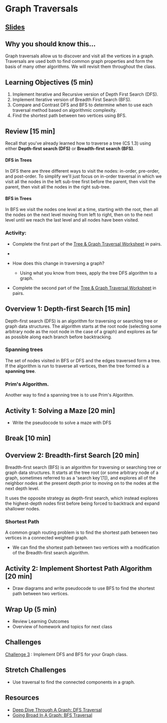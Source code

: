 # Graph Traversals

## [Slides](https://docs.google.com/presentation/d/1bfFSSSj4j9H5nefw1gJfwvViPXt1RzdiyQ6l6ET2wAA/edit?usp=sharing)

## Why you should know this...
Graph traversals allow us to discover and visit all the vertices in a graph. Traversals are used both to find common graph properties and form the basis of many other algorithms.  We will revisit them throughout the class.


## Learning Objectives (5 min)

1. Implement Iterative and Recursive version of Depth First Search (DFS).
1. Implement Iterative version of Breadth First Search (BFS).
1. Compare and Contrast DFS and BFS to determine when to use each traversal method based on algorithmic complexity.
1. Find the shortest path between two vertices using BFS.

## Review [15 min]
Recall that you've already learned how to traverse a tree (CS 1.3) using either
 **Depth-first search (DFS)** or **Breadth-first search (BFS)**.

#### DFS in Trees

In DFS there are three different ways to visit the nodes: in-order, pre-order, and post-order.  To simplify we'll just focus on in-order traversal in which we visit all the nodes in the left sub-tree first before the parent, then visit the parent, then visit all the nodes in the right sub-tree.


#### BFS in Trees

In BFS we visit the nodes one level at a time, starting with the root, then all the nodes on the next level moving from left to right, then on to the next level until we reach the last level and all nodes have been visited.

### Activity:
- Complete the first part of the [Tree & Graph Traversal Worksheet](Assignments/Traversal-Worksheet.md) in pairs.  
 -
- How does this change in traversing a graph?
    - Using what you know from trees, apply the tree DFS algorithm to a graph.

- Complete the second part of the [Tree & Graph Traversal Worksheet](Assignments/Traversal-Worksheet.md) in pairs.  

## Overview 1: Depth-first Search [15 min]

Depth-first search (DFS) is an algorithm for traversing or searching tree or graph data structures. The algorithm starts at the root node (selecting some arbitrary node as the root node in the case of a graph) and explores as far as possible along each branch before backtracking.


### Spanning trees
The set of nodes visited in BFS or DFS and the edges traversed form a tree.  If the algorithm is run to traverse all vertices, then the tree formed is a **spanning tree**.

### Prim's Algorithm.
Another way to find a spanning tree is to use Prim's Algorithm.

## Activity 1: Solving a Maze [20 min]
- Write the pseudocode to solve a maze with DFS

## Break [10 min]

## Overview 2: Breadth-first Search [20 min]

Breadth-first search (BFS) is an algorithm for traversing or searching tree or graph data structures. It starts at the tree root (or some arbitrary node of a graph, sometimes referred to as a 'search key'[1]), and explores all of the neighbor nodes at the present depth prior to moving on to the nodes at the next depth level.

It uses the opposite strategy as depth-first search, which instead explores the highest-depth nodes first before being forced to backtrack and expand shallower nodes.


### Shortest Path

A common graph routing problem is to find the shortest path between two vertices in a connected weighted graph.  

- We can find the shortest path between two vertices with a modification of the Breadth-first search algorithm.


## Activity 2: Implement Shortest Path Algorithm [20 min]
- Draw diagrams and write pseudocode to use BFS to find the shortest path between two vertices.  

## Wrap Up (5 min)

- Review Learning Outcomes
- Overview of homework and topics for next class

## Challenges
[Challenge 3](Assignments/Challenges.md) : Implement DFS and BFS for your Graph class.

## Stretch Challenges
- Use traversal to find the connected components in a graph.


## Resources
- [Deep Dive Through A Graph: DFS Traversal](https://medium.com/basecs/deep-dive-through-a-graph-dfs-traversal-8177df5d0f13)
- [Going Broad In A Graph: BFS Traversal](https://medium.com/basecs/going-broad-in-a-graph-bfs-traversal-959bd1a09255)
